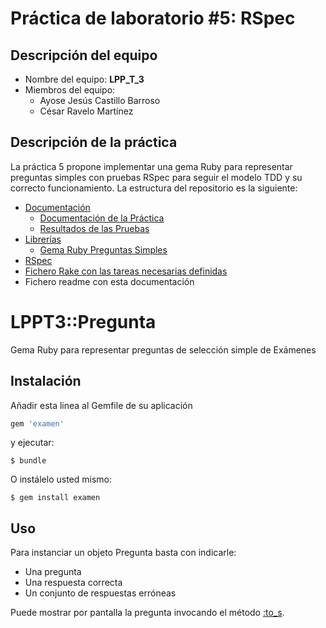 Práctica de laboratorio #5: RSpec
=======================

## Descripción del equipo

  * Nombre del equipo: **LPP_T_3**
  * Miembros del equipo:
    * Ayose Jesús Castillo Barroso
    * César Ravelo Martínez

## Descripción de la práctica

  La práctica 5 propone implementar una gema Ruby para representar preguntas simples con pruebas RSpec para seguir el modelo TDD y su correcto funcionamiento. La estructura del repositorio es la siguiente:

  * [Documentación](doc/)
    * [Documentación de la Práctica](doc/prct5.pdf)
    * [Resultados de las Pruebas](doc/pruebas/index.html)
  * [Librerías](lib/)
    * [Gema Ruby Preguntas Simples](lib/examen/base.rb)
  * [RSpec](spec/)
  * [Fichero Rake con las tareas necesarias definidas](Rakefile)
  * Fichero readme con esta documentación




# LPPT3::Pregunta

Gema Ruby para representar preguntas de selección simple de Exámenes

## Instalación


Añadir esta linea al Gemfile de su aplicación


```ruby
gem 'examen'
```

y ejecutar:

    $ bundle

O instálelo usted mismo:

    $ gem install examen

## Uso

Para instanciar un objeto Pregunta basta con indicarle:

* Una pregunta
* Una respuesta correcta
* Un conjunto de respuestas erróneas

Puede mostrar por pantalla la pregunta invocando el método [:to_s](lib/examen/base.rb).
